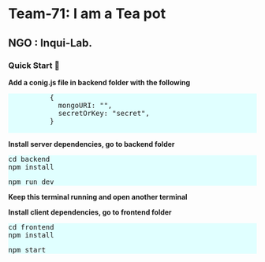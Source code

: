 # Team-71: I am a Tea pot
## NGO : Inqui-Lab.

<div>
  <h3>
        Quick Start
        <g-emoji
          class="g-emoji"
          alias="rocket"
          fallback-src="https://github.githubassets.com/images/icons/emoji/unicode/1f680.png"
          >🚀</g-emoji
        >
      </h3>
      <div>
        <p><b>Add a conig.js file in backend folder with the following</b></p>
      <div class="highlight highlight-source-shell" style="background-color:lightcyan">
        <pre>
          {
            mongoURI: "<your_mongoDB_Atlas_uri_with_credentials>",
            secretOrKey: "secret",
          }
          </pre>
      </div>
      <p><b>Install server dependencies, go to backend folder</b></p>
      <div class="highlight highlight-source-shell" style="background-color:lightcyan">
        <pre>cd backend<br>npm install</pre>
        <pre>npm run dev</pre>
      </div>
        <p><b>Keep this terminal running and open another terminal</b></p>
      <p><b>Install client dependencies, go to frontend folder</b></p>
      <div class="highlight highlight-source-shell" style="background-color:lightcyan">
        <pre>cd frontend<br>npm install</pre>
        <pre>npm start</pre>
      </div>
      </div>
 </div>
